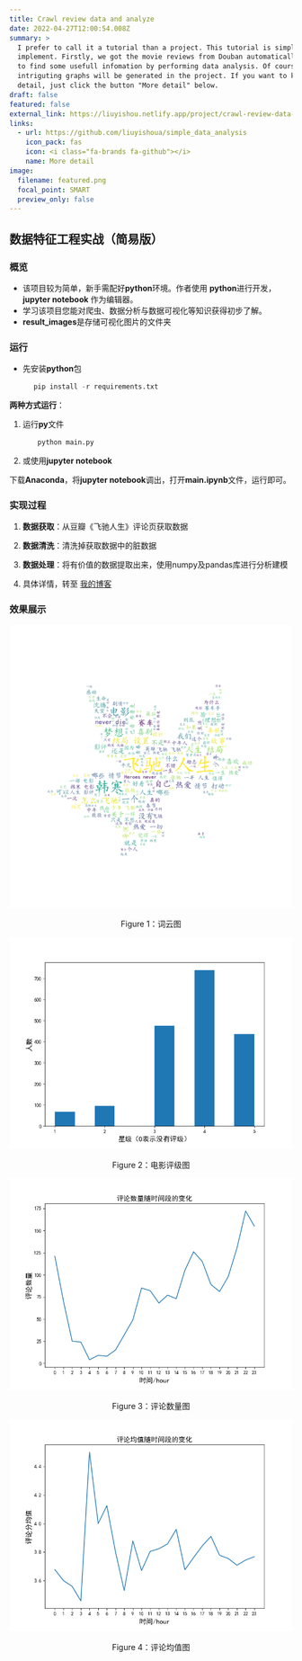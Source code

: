 ```yaml
---
title: Crawl review data and analyze
date: 2022-04-27T12:00:54.008Z
summary: >
  I prefer to call it a tutorial than a project. This tutorial is simple to
  implement. Firstly, we got the movie reviews from Douban automatically and try
  to find some usefull infomation by performing data analysis. Of course, many
  intriguting graphs will be generated in the project. If you want to know more
  detail, just click the button "More detail" below.
draft: false
featured: false
external_link: https://liuyishou.netlify.app/project/crawl-review-data-and-analyze/
links:
  - url: https://github.com/liuyishoua/simple_data_analysis
    icon_pack: fas
    icon: <i class="fa-brands fa-github"></i>
    name: More detail
image:
  filename: featured.png
  focal_point: SMART
  preview_only: false
---
```

## 数据特征工程实战（简易版）

### 概览

* 该项目较为简单，新手需配好**python**环境。作者使用 **python**进行开发，**jupyter notebook** 作为编辑器。
* 学习该项目您能对爬虫、数据分析与数据可视化等知识获得初步了解。
* **result_images**是存储可视化图片的文件夹

### 运行

* 先安装**python**包

```python
      pip install -r requirements.txt
```

**两种方式运行**：

1. 运行**py**文件

```python
       python main.py
```

2. 或使用**jupyter notebook**

下载**Anaconda**，将**jupyter notebook**调出，打开**main.ipynb**文件，运行即可。

### 实现过程

1. **数据获取**：从豆瓣《飞驰人生》评论页获取数据

2. **数据清洗**：清洗掉获取数据中的脏数据

3. **数据处理**：将有价值的数据提取出来，使用numpy及pandas库进行分析建模

4. 具体详情，转至 [我的博客](https://blog.csdn.net/weixin_41466575/article/details/105303376)

### 效果展示


![ciyun](ciyun.png)

<p align="center">
Figure 1：词云图
</p>

![xingji](xingji.png)

<p align="center">
​Figure 2：电影评级图
</p>

![review_count](review_count.png)

<p align="center">
​​Figure 3：评论数量图
</p>

![review_mean](review_mean.png)

<p align="center">
​​​Figure 4：评论均值图
</p>